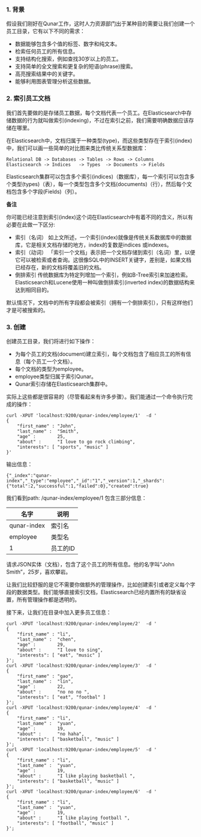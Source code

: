 ### 1. 背景

假设我们刚好在Qunar工作，这时人力资源部门出于某种目的需要让我们创建一个员工目录，它有以下不同的需求：
- 数据能够包含多个值的标签、数字和纯文本。
- 检索任何员工的所有信息。
- 支持结构化搜索，例如查找30岁以上的员工。
- 支持简单的全文搜索和更复杂的短语(phrase)搜索。
- 高亮搜索结果中的关键字。
- 能够利用图表管理分析这些数据。


### 2. 索引员工文档

我们首先要做的是存储员工数据，每个文档代表一个员工。在Elasticsearch中存储数据的行为就叫做索引(indexing)，不过在索引之前，我们需要明确数据应该存储在哪里。

在Elasticsearch中，文档归属于一种类型(type)，而这些类型存在于索引(index)中，我们可以画一些简单的对比图来类比传统关系型数据库：
```
Relational DB -> Databases -> Tables -> Rows -> Columns
Elasticsearch -> Indices   -> Types  -> Documents -> Fields
```
Elasticsearch集群可以包含多个索引(indices)（数据库），每一个索引可以包含多个类型(types)（表），每一个类型包含多个文档(documents)（行），然后每个文档包含多个字段(Fields)（列）。

**备注**

你可能已经注意到索引(index)这个词在Elasticsearch中有着不同的含义，所以有必要在此做一下区分:
- 索引（名词） 如上文所述，一个索引(index)就像是传统关系数据库中的数据库，它是相关文档存储的地方，index的复数是indices 或indexes。
- 索引（动词） 「索引一个文档」表示把一个文档存储到索引（名词）里，以便它可以被检索或者查询。这很像SQL中的INSERT关键字，差别是，如果文档已经存在，新的文档将覆盖旧的文档。
- 倒排索引 传统数据库为特定列增加一个索引，例如B-Tree索引来加速检索。Elasticsearch和Lucene使用一种叫做倒排索引(inverted index)的数据结构来达到相同目的。

默认情况下，文档中的所有字段都会被索引（拥有一个倒排索引），只有这样他们才是可被搜索的。



### 3. 创建

创建员工目录，我们将进行如下操作：
- 为每个员工的文档(document)建立索引，每个文档包含了相应员工的所有信息（每个员工一个文档）。
- 每个文档的类型为employee。
- employee类型归属于索引Qunar。
- Qunar索引存储在Elasticsearch集群中。


实际上这些都是很容易的（尽管看起来有许多步骤）。我们能通过一个命令执行完成的操作：
```
curl -XPUT 'localhost:9200/qunar-index/employee/1'  -d '
{
    "first_name" : "John",
    "last_name" :  "Smith",
    "age" :        25,
    "about" :      "I love to go rock climbing",
    "interests": [ "sports", "music" ]
}'
```
输出信息：
```
{"_index":"qunar-index","_type":"employee","_id":"1","_version":1,"_shards":{"total":2,"successful":1,"failed":0},"created":true}
```
我们看到path: /qunar-index/employee/1 包含三部分信息：

名字|说明
---|---
qunar-index|索引名
employee|类型名
1|员工的ID


请求JSON实体（文档），包含了这个员工的所有信息。他的名字叫“John Smith”，25岁，喜欢攀岩。

让我们比较舒服的是它不需要你做额外的管理操作，比如创建索引或者定义每个字段的数据类型。我们能够直接索引文档，Elasticsearch已经内置所有的缺省设置，所有管理操作都是透明的。


接下来，让我们在目录中加入更多员工信息：
```
curl -XPUT 'localhost:9200/qunar-index/employee/2'  -d '
{
    "first_name" : "li",
    "last_name" :  "chen",
    "age" :        29,
    "about" :      "I love to sing",
    "interests": [ "eat", "music" ]
}';
curl -XPUT 'localhost:9200/qunar-index/employee/3'  -d '
{
    "first_name" : "gao",
    "last_name" :  "lin",
    "age" :        22,
    "about" :      "no no no ",
    "interests": [ "eat", "footbal" ]
}';
curl -XPUT 'localhost:9200/qunar-index/employee/4'  -d '
{
    "first_name" : "li",
    "last_name" :  "yuan",
    "age" :        19,
    "about" :      "no haha",
    "interests": [ "basketball", "music" ]
}';
curl -XPUT 'localhost:9200/qunar-index/employee/5'  -d '
{
    "first_name" : "li",
    "last_name" :  "yuan",
    "age" :        19,
    "about" :      "I like playing basketball ",
    "interests": [ "basketball", "music" ]
}';
curl -XPUT 'localhost:9200/qunar-index/employee/6'  -d '
{
    "first_name" : "li",
    "last_name" :  "yuan",
    "age" :        19,
    "about" :      "I like playing football ",
    "interests": [ "football", "music" ]
}';

```







